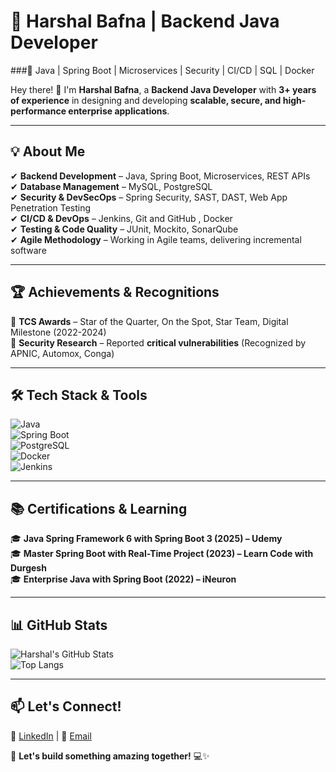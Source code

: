 # 🚀 Harshal Bafna | Backend Java Developer  
###🔹 Java | Spring Boot | Microservices | Security | CI/CD | SQL | Docker   

Hey there! 👋 I'm **Harshal Bafna**, a **Backend Java Developer** with **3+ years of experience** in designing and developing **scalable, secure, and high-performance enterprise applications**.  

---

## 💡 About Me  
✔ **Backend Development** – Java, Spring Boot, Microservices, REST APIs  
✔ **Database Management** – MySQL, PostgreSQL  
✔ **Security & DevSecOps** – Spring Security, SAST, DAST, Web App Penetration Testing  
✔ **CI/CD & DevOps** – Jenkins, Git and GitHub , Docker  
✔ **Testing & Code Quality** – JUnit, Mockito, SonarQube  
✔ **Agile Methodology** – Working in Agile teams, delivering incremental software  

---

## 🏆 Achievements & Recognitions  
🏅 **TCS Awards** – Star of the Quarter, On the Spot, Star Team, Digital Milestone (2022-2024)  
🔐 **Security Research** – Reported **critical vulnerabilities** (Recognized by APNIC, Automox, Conga)  

---

## 🛠 Tech Stack & Tools  
![Java](https://img.shields.io/badge/Java-ED8B00?style=for-the-badge&logo=java&logoColor=white)  
![Spring Boot](https://img.shields.io/badge/Spring%20Boot-6DB33F?style=for-the-badge&logo=springboot&logoColor=white)  
![PostgreSQL](https://img.shields.io/badge/PostgreSQL-316192?style=for-the-badge&logo=postgresql&logoColor=white)  
![Docker](https://img.shields.io/badge/Docker-2496ED?style=for-the-badge&logo=docker&logoColor=white)  
![Jenkins](https://img.shields.io/badge/Jenkins-D24939?style=for-the-badge&logo=jenkins&logoColor=white)  

---

## 📚 Certifications & Learning  
🎓 **Java Spring Framework 6 with Spring Boot 3 (2025) – Udemy**  
🎓 **Master Spring Boot with Real-Time Project (2023) – Learn Code with Durgesh**  
🎓 **Enterprise Java with Spring Boot (2022) – iNeuron**  

---

## 📊 GitHub Stats  
![Harshal's GitHub Stats](https://github-readme-stats.vercel.app/api?username=harsh-dev-24&show_icons=true&theme=radical)  
![Top Langs](https://github-readme-stats.vercel.app/api/top-langs/?username=harsh-dev-24&layout=compact&theme=radical)  

---

## 📫 Let's Connect!  
🔗 [LinkedIn](https://www.linkedin.com/in/harshal-bafna-61343a241/) | 📧 [Email](mailto:harsh.223556@gmail.com)  

🚀 **Let's build something amazing together!** 💻✨  
